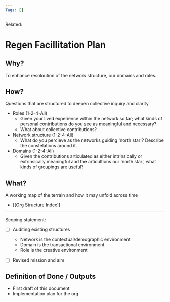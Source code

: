 ```yaml
---
Tags: []
---
```

Related: 
# Regen Facillitation Plan

## Why?
To enhance resoloution of the network structure, our domains and roles.

## How?
Questions that are structured to deepen collective inquiry and clarity. 

- Roles (1-2-4-All)
	- Given your lived experience within the network so far; what kinds of personal contributions do you see as meaningful and necessary? 
	- What about collective contributions?
- Network structure (1-2-4-All) 
	- What do you percieve as the networks guiding 'north star'? Describe the constelations around it.
- Domains (1-2-4-All) 
	- Given the contributions articulated as either intrinsically or extrinsically meaningful and the articultions our 'north star', what kinds of groupings are useful?

## What?
A working map of the terrain and how it may unfold across time
- [[Org Structure Index]]



---

Scoping statement:
- [ ] Auditing existing structures
	- Network is the contextual/demographic environment
	- Domain is the transactional environment
	- Role is the creative environment
- [ ] Revised mission and aim




## Definition of Done / Outputs
- First draft of this document
- Implementation plan for the org